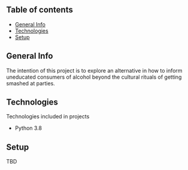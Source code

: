 ## Table of contents
* [General Info](#general-info)
* [Technologies](#technologies)
* [Setup](#setup)

## General Info
The intention of this project is to explore an alternative in how to inform uneducated consumers of alcohol beyond the cultural rituals of getting smashed at parties.

## Technologies
Technologies included in projects
* Python 3.8
	
## Setup
TBD
